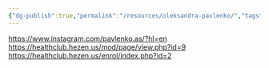 ```yaml
---
{"dg-publish":true,"permalink":"/resources/oleksandra-pavlenko/","tags":["nutrition","energy"]}
---
```


https://www.instagram.com/pavlenko.as/?hl=en
https://healthclub.hezen.us/mod/page/view.php?id=9
https://healthclub.hezen.us/enrol/index.php?id=2